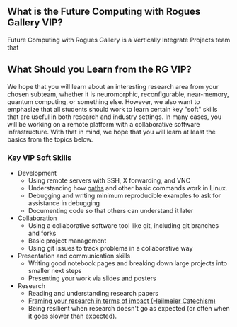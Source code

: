 ## What is the Future Computing with Rogues Gallery VIP?

Future Computing with Rogues Gallery is a Vertically Integrate Projects team that 

## What Should you Learn from the RG VIP?

We hope that you will learn about an interesting research area from  your chosen subteam, whether it is neuromorphic, reconfigurable,  near-memory, quantum computing, or something else. However, we also want to emphasize that all students should work to learn certain key "soft"  skills that are useful in both research and industry settings. In many  cases, you will be working on a remote platform with a collaborative  software infrastructure. With that in mind, we hope that you will learn  at least the basics from the topics below.

### Key VIP Soft Skills

- Development
  - Using remote servers with SSH, X forwarding, and VNC
  - Understanding how [paths](https://github.com/gt-crnch-rg/fc-with-rg-vip/blob/main/docs/%5BLinux%5D%20Understanding%20PATHs) and other basic commands work in Linux.
  - Debugging and writing minimum reproducible examples to ask for assistance in debugging
  - Documenting code so that others can understand it later
- Collaboration
  - Using a collaborative software tool like git, including git branches and forks
  - Basic project management
  - Using git issues to track problems in a collaborative way
- Presentation and communication skills
  - Writing good notebook pages and breaking down large projects into smaller next steps
  - Presenting your work via slides and posters
- Research
  - Reading and understanding research papers
  - [Framing your research in terms of impact (Heilmeier Catechism)](https://github.gatech.edu/crnch-rg/vip-rg/wiki/[Students]-Framing-Your-Research)
  - Being resilient when research doesn't go as expected (or often when it goes slower than expected).
